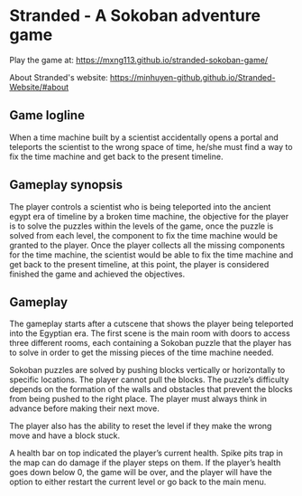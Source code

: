 # Stranded - A Sokoban adventure game

Play the game at: https://mxng113.github.io/stranded-sokoban-game/

About Stranded's website: https://minhuyen-github.github.io/Stranded-Website/#about

## Game logline

When a time machine built by a scientist accidentally opens a portal and teleports the scientist to the wrong space of time, he/she must find a way to fix the time machine and get back to the present timeline.

## Gameplay synopsis

The player controls a scientist who is being teleported into the ancient egypt era of timeline by a broken time machine, the objective for the player is to solve the puzzles within the levels of the game, once the puzzle is solved from each level, the component to fix the time machine would be granted to the player. Once the player collects all the missing components for the time machine, the scientist would be able to fix the time machine and get back to the present timeline, at this point, the player is considered finished the game and achieved the objectives.


## Gameplay

The gameplay starts after a cutscene that shows the player being teleported into the Egyptian era. The first scene is the main room with doors to access three different rooms, each containing a Sokoban puzzle that the player has to solve in order to get the missing pieces of the time machine needed.<br/>

Sokoban puzzles are solved by pushing blocks vertically or horizontally to specific locations. The player cannot pull the blocks. The puzzle’s difficulty depends on the formation of the walls and obstacles that prevent the blocks from being pushed to the right place. The player must always think in advance before making their next move.<br/>

The player also has the ability to reset the level if they make the wrong move and have a block stuck.<br/>

A health bar on top indicated the player’s current health. Spike pits trap in the map can do damage if the player steps on them. If the player’s health goes down below 0, the game will be over, and the player will have the option to either restart the current level or go back to the main menu.
